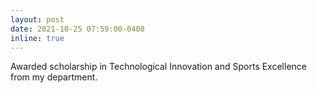 ```yaml
---
layout: post
date: 2021-10-25 07:59:00-0400
inline: true
---
```


Awarded scholarship in Technological Innovation and Sports Excellence from my department.